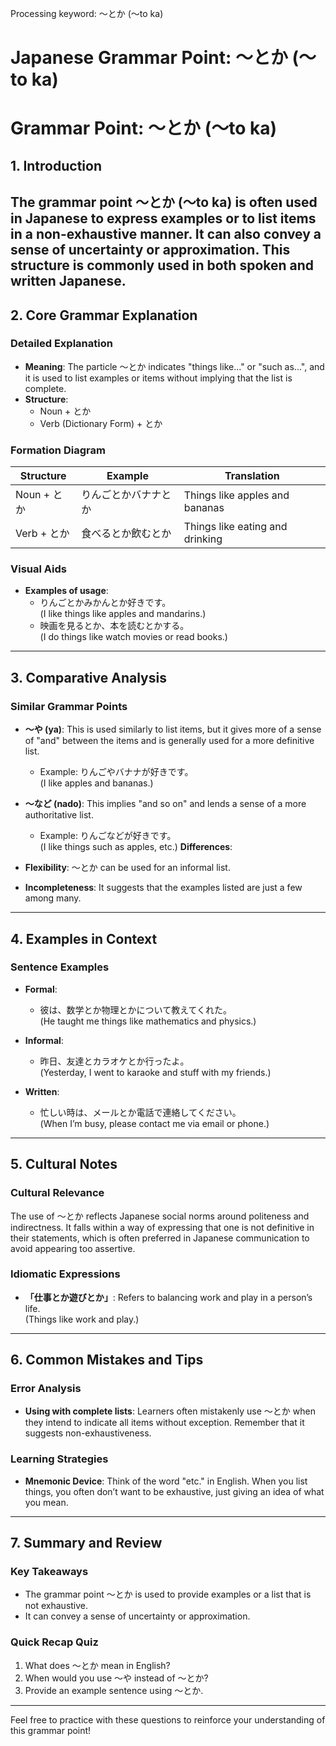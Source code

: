 Processing keyword: ～とか (〜to ka)
# Japanese Grammar Point: ～とか (〜to ka)
# Grammar Point: ～とか (〜to ka)
## 1. Introduction
The grammar point ～とか (〜to ka) is often used in Japanese to express examples or to list items in a non-exhaustive manner. It can also convey a sense of uncertainty or approximation. This structure is commonly used in both spoken and written Japanese.
---
## 2. Core Grammar Explanation
### Detailed Explanation
- **Meaning**: The particle ～とか indicates "things like..." or "such as...", and it is used to list examples or items without implying that the list is complete.
- **Structure**:
  - Noun + とか
  - Verb (Dictionary Form) + とか
### Formation Diagram
| Structure                   | Example                          | Translation                     |
|-----------------------------|----------------------------------|---------------------------------|
| Noun + とか                  | りんごとかバナナとか             | Things like apples and bananas   |
| Verb + とか                  | 食べるとか飲むとか              | Things like eating and drinking  |
### Visual Aids
- **Examples of usage**:
  - りんごとかみかんとか好きです。  
    (I like things like apples and mandarins.)
  - 映画を見るとか、本を読むとかする。   
    (I do things like watch movies or read books.)
---
## 3. Comparative Analysis
### Similar Grammar Points
- **〜や (ya)**: This is used similarly to list items, but it gives more of a sense of "and" between the items and is generally used for a more definitive list.
  - Example: りんごやバナナが好きです。  
    (I like apples and bananas.)
  
- **〜など (nado)**: This implies "and so on" and lends a sense of a more authoritative list.
  - Example: りんごなどが好きです。  
    (I like things such as apples, etc.)
**Differences**:
- **Flexibility**: ～とか can be used for an informal list.
- **Incompleteness**: It suggests that the examples listed are just a few among many.
---
## 4. Examples in Context
### Sentence Examples
- **Formal**:
  - 彼は、数学とか物理とかについて教えてくれた。  
    (He taught me things like mathematics and physics.)
  
- **Informal**:
  - 昨日、友達とカラオケとか行ったよ。  
    (Yesterday, I went to karaoke and stuff with my friends.)
  
- **Written**:
  - 忙しい時は、メールとか電話で連絡してください。  
    (When I’m busy, please contact me via email or phone.)
---
## 5. Cultural Notes
### Cultural Relevance
The use of ～とか reflects Japanese social norms around politeness and indirectness. It falls within a way of expressing that one is not definitive in their statements, which is often preferred in Japanese communication to avoid appearing too assertive.
### Idiomatic Expressions
- **「仕事とか遊びとか」**: Refers to balancing work and play in a person’s life.  
  (Things like work and play.)
---
## 6. Common Mistakes and Tips
### Error Analysis
- **Using with complete lists**: Learners often mistakenly use ～とか when they intend to indicate all items without exception. Remember that it suggests non-exhaustiveness.
### Learning Strategies
- **Mnemonic Device**: Think of the word "etc." in English. When you list things, you often don’t want to be exhaustive, just giving an idea of what you mean.
---
## 7. Summary and Review
### Key Takeaways
- The grammar point ～とか is used to provide examples or a list that is not exhaustive.
- It can convey a sense of uncertainty or approximation.
### Quick Recap Quiz
1. What does ～とか mean in English?
2. When would you use ～や instead of ～とか?
3. Provide an example sentence using ～とか.
--- 
Feel free to practice with these questions to reinforce your understanding of this grammar point!
